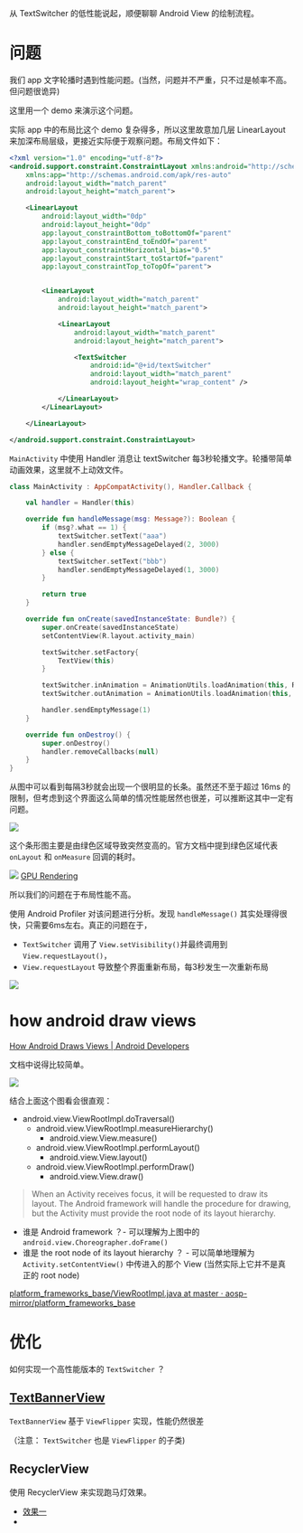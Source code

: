 
从 TextSwitcher 的低性能说起，顺便聊聊 Android View 的绘制流程。

# 问题
我们 app 文字轮播时遇到性能问题。(当然，问题并不严重，只不过是帧率不高。但问题很诡异)

这里用一个 demo 来演示这个问题。

实际 app 中的布局比这个 demo 复杂得多，所以这里故意加几层 LinearLayout 来加深布局层级，更接近实际便于观察问题。布局文件如下：

```xml
<?xml version="1.0" encoding="utf-8"?>
<android.support.constraint.ConstraintLayout xmlns:android="http://schemas.android.com/apk/res/android"
    xmlns:app="http://schemas.android.com/apk/res-auto"
    android:layout_width="match_parent"
    android:layout_height="match_parent">

    <LinearLayout
        android:layout_width="0dp"
        android:layout_height="0dp"
        app:layout_constraintBottom_toBottomOf="parent"
        app:layout_constraintEnd_toEndOf="parent"
        app:layout_constraintHorizontal_bias="0.5"
        app:layout_constraintStart_toStartOf="parent"
        app:layout_constraintTop_toTopOf="parent">


        <LinearLayout
            android:layout_width="match_parent"
            android:layout_height="match_parent">

            <LinearLayout
                android:layout_width="match_parent"
                android:layout_height="match_parent">

                <TextSwitcher
                    android:id="@+id/textSwitcher"
                    android:layout_width="match_parent"
                    android:layout_height="wrap_content" />

            </LinearLayout>
        </LinearLayout>

    </LinearLayout>

</android.support.constraint.ConstraintLayout>
```

`MainActivity` 中使用 Handler 消息让 textSwitcher 每3秒轮播文字。轮播带简单动画效果，这里就不上动效文件。

```kotlin
class MainActivity : AppCompatActivity(), Handler.Callback {

    val handler = Handler(this)

    override fun handleMessage(msg: Message?): Boolean {
        if (msg?.what == 1) {
            textSwitcher.setText("aaa")
            handler.sendEmptyMessageDelayed(2, 3000)
        } else {
            textSwitcher.setText("bbb")
            handler.sendEmptyMessageDelayed(1, 3000)
        }

        return true
    }

    override fun onCreate(savedInstanceState: Bundle?) {
        super.onCreate(savedInstanceState)
        setContentView(R.layout.activity_main)

        textSwitcher.setFactory{
            TextView(this)
        }

        textSwitcher.inAnimation = AnimationUtils.loadAnimation(this, R.anim.text_switch_push_up_in)
        textSwitcher.outAnimation = AnimationUtils.loadAnimation(this, R.anim.text_switch_push_up_out)

        handler.sendEmptyMessage(1)
    }

    override fun onDestroy() {
        super.onDestroy()
        handler.removeCallbacks(null)
    }
}
```

从图中可以看到每隔3秒就会出现一个很明显的长条。虽然还不至于超过 16ms 的限制，但考虑到这个界面这么简单的情况性能居然也很差，可以推断这其中一定有问题。

![](002-text-switcher-perf/1.png)

这个条形图主要是由绿色区域导致突然变高的。官方文档中提到绿色区域代表 `onLayout` 和 `onMeasure` 回调的耗时。

![](002-text-switcher-perf/2.png) [GPU Rendering](https://developer.android.com/studio/profile/inspect-gpu-rendering)

所以我们的问题在于布局性能不高。

使用 Android Profiler 对该问题进行分析。发现 `handleMessage()` 其实处理得很快，只需要6ms左右。真正的问题在于， 

+ `TextSwitcher` 调用了 `View.setVisibility()`并最终调用到  `View.requestLayout()`，
+ `View.requestLayout` 导致整个界面重新布局，每3秒发生一次重新布局

![](002-text-switcher-perf/3.png)

# how android draw views

[How Android Draws Views  |  Android Developers](https://developer.android.com/guide/topics/ui/how-android-draws)

文档中说得比较简单。

![](002-text-switcher-perf/5.png)

结合上面这个图看会很直观：

+ android.view.ViewRootImpl.doTraversal()
  + android.view.ViewRootImpl.measureHierarchy()
    + android.view.View.measure()
  + android.view.ViewRootImpl.performLayout()
    + android.view.View.layout()
  + android.view.ViewRootImpl.performDraw()
    + android.view.View.draw()

> When an Activity receives focus, it will be requested to draw its layout. The Android framework will handle the procedure for drawing, but the Activity must provide the root node of its layout hierarchy.

+ 谁是 Android framework ？- 可以理解为上图中的 `android.view.Choreographer.doFrame()`
+ 谁是 the root node of its layout hierarchy ？ - 可以简单地理解为 `Activity.setContentView()` 中传进入的那个 View (当然实际上它并不是真正的 root node)

[platform_frameworks_base/ViewRootImpl.java at master · aosp-mirror/platform_frameworks_base](https://github.com/aosp-mirror/platform_frameworks_base/blob/master/core/java/android/view/ViewRootImpl.java)

# 优化
如何实现一个高性能版本的 `TextSwitcher` ？

## [TextBannerView](https://github.com/ChessLuo/TextBannerView)
`TextBannerView` 基于 `ViewFlipper` 实现，性能仍然很差

（注意： `TextSwitcher` 也是 `ViewFlipper` 的子类)

## RecyclerView

使用 RecyclerView 来实现跑马灯效果。

+ [效果一](https://www.jianshu.com/p/353c314d3335?from=singlemessage&isappinstalled=0)
+ 